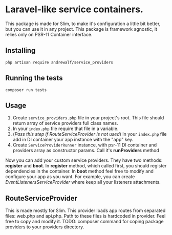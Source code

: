# Laravel-like service containers.

This package is made for Slim, to make it's configuration a little bit better, but
you can use it in any project. This package is framework agnostic, it relies only on PSR-11
Container interface.

## Installing
```
php artisan require andrewalf/service_providers
```

## Running the tests
```
composer run tests
```

## Usage
1. Create `service_providers.php` file in your project's root. This file should return array of
service providers full class names.
2. In your `index.php` file require that file in a variable.
3. (*Pass this step if RouteServiceProvider is not used*) In your `index.php` file add in DI container your app instance with the "app" key.
4. Create `ServiceProviderRunner` instance, with psr-11 DI container and providers array as constructor params. 
Call it's **runProviders** method

Now you can add your custom service providers. They have two methods: **register** and **boot**.
In **register** method, which called first, you should register dependencies in the container.
In **boot** method feel free to modify and configure your app as you want. For example, you can
create *EventListenersServiceProvider* where keep all your listeners attachments.

## RouteServiceProvider

This is made mostly for Slim.
This provider loads app routes from separated files: web.php and api.php. Path to these files is
hardcoded in provider. Feel free to copy and modify it.
TODO: composer command for coping package providers to your providers directory.
